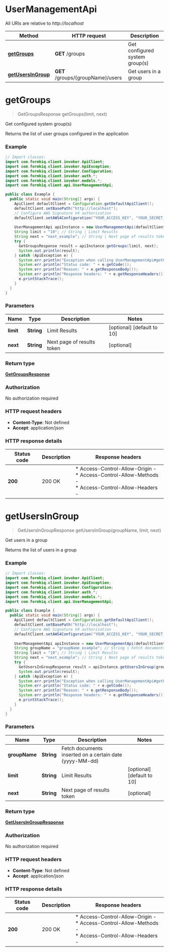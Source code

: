 # UserManagementApi

All URIs are relative to *http://localhost*

| Method | HTTP request | Description |
|------------- | ------------- | -------------|
| [**getGroups**](UserManagementApi.md#getGroups) | **GET** /groups | Get configured system group(s) |
| [**getUsersInGroup**](UserManagementApi.md#getUsersInGroup) | **GET** /groups/{groupName}/users | Get users in a group |


<a id="getGroups"></a>
# **getGroups**
> GetGroupsResponse getGroups(limit, next)

Get configured system group(s)

Returns the list of user groups configured in the application

### Example
```java
// Import classes:
import com.formkiq.client.invoker.ApiClient;
import com.formkiq.client.invoker.ApiException;
import com.formkiq.client.invoker.Configuration;
import com.formkiq.client.invoker.auth.*;
import com.formkiq.client.invoker.models.*;
import com.formkiq.client.api.UserManagementApi;

public class Example {
  public static void main(String[] args) {
    ApiClient defaultClient = Configuration.getDefaultApiClient();
    defaultClient.setBasePath("http://localhost");
    // Configure AWS Signature V4 authorization
    defaultClient.setAWS4Configuration("YOUR_ACCESS_KEY", "YOUR_SECRET_KEY", "REGION", "SERVICE")
    
    UserManagementApi apiInstance = new UserManagementApi(defaultClient);
    String limit = "10"; // String | Limit Results
    String next = "next_example"; // String | Next page of results token
    try {
      GetGroupsResponse result = apiInstance.getGroups(limit, next);
      System.out.println(result);
    } catch (ApiException e) {
      System.err.println("Exception when calling UserManagementApi#getGroups");
      System.err.println("Status code: " + e.getCode());
      System.err.println("Reason: " + e.getResponseBody());
      System.err.println("Response headers: " + e.getResponseHeaders());
      e.printStackTrace();
    }
  }
}
```

### Parameters

| Name | Type | Description  | Notes |
|------------- | ------------- | ------------- | -------------|
| **limit** | **String**| Limit Results | [optional] [default to 10] |
| **next** | **String**| Next page of results token | [optional] |

### Return type

[**GetGroupsResponse**](GetGroupsResponse.md)

### Authorization

No authorization required

### HTTP request headers

 - **Content-Type**: Not defined
 - **Accept**: application/json

### HTTP response details
| Status code | Description | Response headers |
|-------------|-------------|------------------|
| **200** | 200 OK |  * Access-Control-Allow-Origin -  <br>  * Access-Control-Allow-Methods -  <br>  * Access-Control-Allow-Headers -  <br>  |

<a id="getUsersInGroup"></a>
# **getUsersInGroup**
> GetUsersInGroupResponse getUsersInGroup(groupName, limit, next)

Get users in a group

Returns the list of users in a group

### Example
```java
// Import classes:
import com.formkiq.client.invoker.ApiClient;
import com.formkiq.client.invoker.ApiException;
import com.formkiq.client.invoker.Configuration;
import com.formkiq.client.invoker.auth.*;
import com.formkiq.client.invoker.models.*;
import com.formkiq.client.api.UserManagementApi;

public class Example {
  public static void main(String[] args) {
    ApiClient defaultClient = Configuration.getDefaultApiClient();
    defaultClient.setBasePath("http://localhost");
    // Configure AWS Signature V4 authorization
    defaultClient.setAWS4Configuration("YOUR_ACCESS_KEY", "YOUR_SECRET_KEY", "REGION", "SERVICE")
    
    UserManagementApi apiInstance = new UserManagementApi(defaultClient);
    String groupName = "groupName_example"; // String | Fetch documents inserted on a certain date (yyyy-MM-dd)
    String limit = "10"; // String | Limit Results
    String next = "next_example"; // String | Next page of results token
    try {
      GetUsersInGroupResponse result = apiInstance.getUsersInGroup(groupName, limit, next);
      System.out.println(result);
    } catch (ApiException e) {
      System.err.println("Exception when calling UserManagementApi#getUsersInGroup");
      System.err.println("Status code: " + e.getCode());
      System.err.println("Reason: " + e.getResponseBody());
      System.err.println("Response headers: " + e.getResponseHeaders());
      e.printStackTrace();
    }
  }
}
```

### Parameters

| Name | Type | Description  | Notes |
|------------- | ------------- | ------------- | -------------|
| **groupName** | **String**| Fetch documents inserted on a certain date (yyyy-MM-dd) | |
| **limit** | **String**| Limit Results | [optional] [default to 10] |
| **next** | **String**| Next page of results token | [optional] |

### Return type

[**GetUsersInGroupResponse**](GetUsersInGroupResponse.md)

### Authorization

No authorization required

### HTTP request headers

 - **Content-Type**: Not defined
 - **Accept**: application/json

### HTTP response details
| Status code | Description | Response headers |
|-------------|-------------|------------------|
| **200** | 200 OK |  * Access-Control-Allow-Origin -  <br>  * Access-Control-Allow-Methods -  <br>  * Access-Control-Allow-Headers -  <br>  |

